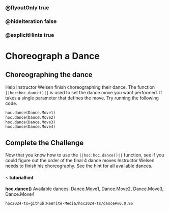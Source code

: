 ### @flyoutOnly true
### @hideIteration false
### @explicitHints true

# Choreograph a Dance

## Choreographing the dance
Help Instructor Welsen finish choreographing their dance. The function ``||hoc:hoc.dance()||`` is used to set the dance move you want performed. It takes a single parameter that defines the move. Try running the following code. 

```python
hoc.dance(Dance.Move1)
hoc.dance(Dance.Move2)
hoc.dance(Dance.Move3)
hoc.dance(Dance.Move4)
```

## Complete the Challenge 
Now that you know how to use the ``||hoc:hoc.dance()||`` function, see if you could figure out the order of the final 4 dance moves Instructor Welsen needs to finish his choreography. See the hint for all available dances.

#### ~ tutorialhint
**hoc.dance()**
Available dances:
Dance.Move1, Dance.Move2, Dance.Move3, Dance.Move4




```package
hoc2024-ts=github:ReWrite-Media/hoc2024-ts/dance#v0.0.96
```